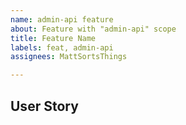 ```yaml
---
name: admin-api feature
about: Feature with "admin-api" scope
title: Feature Name
labels: feat, admin-api
assignees: MattSortsThings

---
```


## User Story
